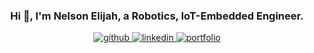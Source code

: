 ### <div align="center"> Hi 👋, I'm Nelson Elijah, a Robotics, IoT-Embedded Engineer.</div>

<div align="center">

<a href="https://github.com/nelsonifechukwu" target="_blank">

<img src="https://img.shields.io/badge/github-%2324292e.svg?&style=for-the-badge&logo=github&logoColor=white" alt="github" style="margin-bottom: 5px;" />

</a>


<a href="https://linkedin.com/in/nelson-elijah" target="_blank">

<img src="https://img.shields.io/badge/linkedin-%231E77B5.svg?&style=for-the-badge&logo=linkedin&logoColor=white" alt="linkedin" style="margin-bottom: 5px;" />

</a>
 
<a href="https://nelsonelijah.com" target="_blank">

<img src="https://user-images.githubusercontent.com/44223263/147856246-4e8b4afe-5ccd-49c0-aa77-8ad3a5284f8d.png" alt="portfolio" style="margin-bottom: 5px;" />

</a>
 
 
 <a href="mailto:nelson.ifechukwu@gmail.com" target="_blank">



 </a>

</div> 
